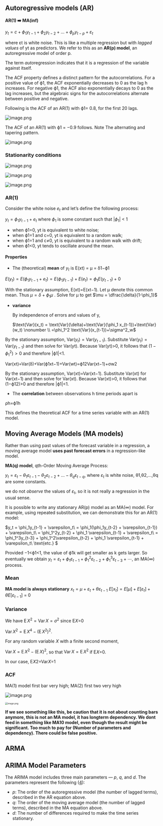 ## Autoregressive models (AR)

**AR(1) ➡️ MA(inf)**



$y_{t} = c + \phi_{1}y_{t-1} + \phi_{2}y_{t-2} + \dots + \phi_{p}y_{t-p} + \varepsilon_{t}$ 

where εt is white noise. This is like a multiple regression but with *lagged values* of yt as predictors. We refer to this as an **AR(p) model**, an autoregressive model of order p.

The term *auto*regression indicates that it is a regression of the variable against itself.



The ACF property defines a distinct pattern for the autocorrelations. For a positive value of ϕ1, the ACF exponentially decreases to 0 as the lag h increases. For negative ϕ1, the ACF also exponentially decays to 0 as the lag increases, but the algebraic signs for the autocorrelations alternate between positive and negative.

Following is the ACF of an AR(1) with ϕ1= 0.8, for the first 20 lags.

![image.png](https://i.loli.net/2020/02/06/nO7NHJabIsWZhFB.png)



The ACF of an AR(1) with ϕ1 = −0.9 follows. Note The alternating and tapering pattern.

![image.png](https://i.loli.net/2020/02/06/L26zkeUGDPA3jF9.png)



### Stationarity conditions

![image.png](https://i.loli.net/2020/02/06/rUqiE4JBOSKC6Vm.png)

![image.png](https://i.loli.net/2020/02/06/gchoKsdfuYbNOQX.png)



![image.png](https://i.loli.net/2020/02/06/BI5WEC8f6xpPF43.png)

### AR(1)

Consider the white noise $e_t$ and let’s define the following process:

$y_t = \phi_1y_{t-1}+e_t$ where $\phi_1$ is some constant such that $|\phi_1|$ < 1

- when ϕ1=0, yt is equivalent to white noise;
- when ϕ1=1 and c=0, yt is equivalent to a random walk;
- when ϕ1=1 and c≠0, yt is equivalent to a random walk with drift;
- when ϕ1<0, yt tends to oscillate around the mean.

#### Properties

- The (theoretical) **mean** of $y_t$ is E(xt) = μ = δ1−ϕ1

$E(y_t) = E(\phi_1y_{t-1}+e_t) = E(\phi_1y_{t-1}) + E(e_t) = \phi_1E(y_{t-1}) + 0$

With the stationary assumption, E(xt)=E(xt−1). Let μ denote this common mean. Thus $\mu = \delta + \phi_1\mu$ . Solve for μ to get $\mu = \dfrac{\delta}{1-\phi_1}$





- **variance**

  By independence of errors and values of y,

  $\text{Var}(x_t) = \text{Var}(\delta)+\text{Var}(\phi_1 x_{t-1})+\text{Var}(w_t)    \nonumber \\ =\phi_1^2 \text{Var}(x_{t-1})+\sigma^2_w$



By the stationary assumption, $\text{Var}(y_t) = \text{Var}(y_{t-1})$. Substitute $\text{Var}(y_t) = \text{Var}(y_{t-1})$ and then solve for Var(yt). Because Var(yt)>0, it follows that $(1-\phi^2_1)>0$ and therefore |ϕ1|<1.



Var(xt)=Var(δ)+Var(ϕ1xt−1)+Var(wt)=ϕ12Var(xt−1)+σw2



By the stationary assumption, Var(xt)=Var(xt−1). Substitute Var(xt) for Var(xt−1) and then solve for Var(xt). Because Var(xt)>0, it follows that (1−ϕ12)>0 and therefore |ϕ1|<1.

- The **correlation** between observations h time periods apart is

ρh=ϕ1h

This defines the theoretical ACF for a time series variable with an AR(1) model.

## Moving Average Models (MA models)

Rather than using past values of the forecast variable in a regression, a moving average model **uses past forecast errors** in a regression-like model. 

**MA(q) model**, qth-Order Moving Average Process:

$y_{t} = \varepsilon_t - \theta_{1}\varepsilon_{t-1} - \theta_{2}\varepsilon_{t-2} + \dots - \theta_{q}\varepsilon_{t-q}$,  where $\varepsilon_t$ is white noise, θ1,θ2,...,θq are some constants.

we do not *observe* the values of $\varepsilon_t$, so it is not really a regression in the usual sense.

It is possible to write any stationary AR(p) model as an MA(∞) model. For example, using repeated substitution, we can demonstrate this for an AR(1) model:

$y_t = \phi_1y_{t-1} + \varepsilon_t\\ = \phi_1(\phi_1y_{t-2} + \varepsilon_{t-1}) + \varepsilon_t\\ = \phi_1^2y_{t-2} + \phi_1 \varepsilon_{t-1} + \varepsilon_t\\ = \phi_1^3y_{t-3} + \phi_1^2\varepsilon_{t-2} + \phi_1 \varepsilon_{t-1} + \varepsilon_t\\ \text{etc.} $

Provided −1<ϕ1<1, the value of ϕ1k will get smaller as k gets larger. So eventually we obtain $y_t = \varepsilon_t + \phi_1 \varepsilon_{t-1} + \phi_1^2 \varepsilon_{t-2} + \phi_1^3 \varepsilon_{t-3} + \cdots,$  an MA(∞) process. 

### Mean

**MA model is always stationary**
$x_t = \mu + \varepsilon_t + \theta \varepsilon_{t-1}$
$E[x_t] = E[\mu] + E[\varepsilon_t] + \theta E[\varepsilon_{t-1}]$ = 0

### Variance

We have $\operatorname E X^2=\operatorname{Var}X=\sigma^2$ since E𝑋=0

$\operatorname{Var}X^2=\operatorname EX^4-(\operatorname EX^2)^2.$

For any random variable 𝑋 with a finite second moment,

$\operatorname{Var}X=\operatorname EX^2-(\operatorname EX)^2$, so that $\operatorname{Var}X=\operatorname EX^2$ if E𝑋=0.

In our case, E𝑋2=Var𝑋=1



### ACF 

MA(1) model first bar very high; MA(2) first two very high

![image.png](https://i.loli.net/2020/02/06/isBlGLfEda74ycH.png)

<img src="https://i.loli.net/2020/02/06/39DnQzEsdLpw7gJ.png" alt="image.png" style="zoom:50%;" />

**If we see something like this, be caution that it is not about counting bars anymore, this is not an MA model, it has longterm dependency. We dont feed in something like MA10 model, even though the result might be significant. Too much to pay for (Number of parameters and dependency). There could be false positive.** 





## ARMA

## ARIMA Model Parameters

The ARIMA model includes three main parameters — *p*, *q*, and *d*. The parameters represent the following ([4](https://people.duke.edu/~rnau/411arim.htm)):

- *p*: The order of the autoregressive model (the number of lagged terms), described in the AR equation above.
- *q*: The order of the moving average model (the number of lagged terms), described in the MA equation above.
- *d*: The number of differences required to make the time series stationary.